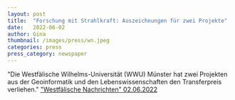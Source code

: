 ```yaml
---
layout: post
title:  "Forschung mit Strahlkraft: Auszeichnungen für zwei Projekte"
date:   2022-06-02 
author: Gina
thumbnail: /images/press/wn.jpeg
categories: press
press_category: newspaper
---
```

"Die Westfälische Wilhelms-Universität (WWU) Münster hat zwei Projekten aus der Geoinformatik und den Lebenswissenschaften den Transferpreis verliehen."
<a href="https://www.wn.de/amp/muenster/forschung-mit-strahlkraft-auszeichnungen-fur-zwei-projekte-2580347" target="_blank">"Westfälische Nachrichten" 02.06.2022</a>
